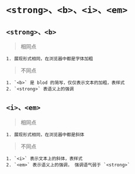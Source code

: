 # `<strong>、<b>、<i>、<em>`

## `<strong>、<b>`

> 相同点

    1. 展现形式相同，在浏览器中都是字体加粗

> 不同点

    1. `<b>` 是 blod 的简写，仅仅表示文本的加粗，表样式
    2. `<strong>` 表语义上的强调

## `<i>、<em>`

> 相同点

    1. 展现形式相同，在浏览器中都是斜体

> 不同点

    1. `<i>` 表示文本上的斜体，表样式
    2. `<em>` 表示语义上的强调， 强调语气弱于 `<strong>`
